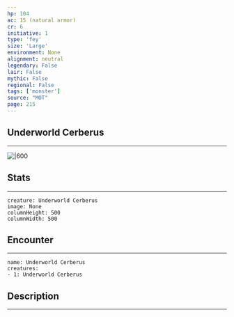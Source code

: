 ```yaml
---
hp: 104
ac: 15 (natural armor)
cr: 6
initiative: 1
type: 'fey'    
size: 'Large'
environment: None
alignment: neutral
legendary: False
lair: False
mythic: False
regional: False
tags: ['monster']
source: "MOT"
page: 215
---
```


## Underworld Cerberus
---

![|600](D:/Program%20Files/5e.tools/img/bestiary/MOT/Underworld%20Cerberus.jpg)

## Stats
---

```statblock
creature: Underworld Cerberus
image: None
columnHeight: 500
columnWidth: 500
```

## Encounter
---

```encounter-table
name: Underworld Cerberus
creatures:
- 1: Underworld Cerberus
```

## Description
---





